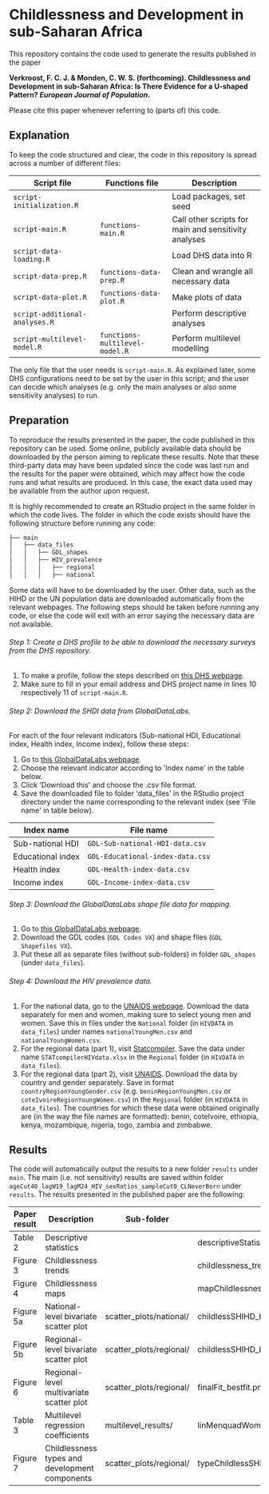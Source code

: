 # Childlessness and Development in sub-Saharan Africa
This repository contains the code used to generate the results published in the paper 

**Verkroost, F. C. J. & Monden, C. W. S. (forthcoming). Childlessness and Development in sub-Saharan Africa: Is There Evidence for a U-shaped Pattern? _European Journal of Population_.** 

Please cite this paper whenever referring to (parts of) this code.

## Explanation

To keep the code structured and clear, the code in this repository is spread across a number of different files:

| Script file                        | Functions file                     | Description                                          |
| ---------------------------------- | ---------------------------------- | ---------------------------------------------------- |
| ```script-initialization.R```      |                                    | Load packages, set seed                              |
| ```script-main.R```                | ```functions-main.R```             | Call other scripts for main and sensitivity analyses |
| ```script-data-loading.R```        |                                    | Load DHS data into R                                 |
| ```script-data-prep.R```           | ```functions-data-prep.R```        | Clean and wrangle all necessary data                 |
| ```script-data-plot.R```           | ```functions-data-plot.R```        | Make plots of data                                   |
| ```script-additional-analyses.R``` |                                    | Perform descriptive analyses                         |
| ```script-multilevel-model.R```    | ```functions-multilevel-model.R``` | Perform multilevel modelling                         |

The only file that the user needs is ```script-main.R```. As explained later, some DHS configurations need to be set by the user in this script; and the user can decide which analyses (e.g. only the main analyses or also some sensitivity analyses) to run.

## Preparation

To reproduce the results presented in the paper, the code published in this repository can be used. Some online, publicly available data should be downloaded by the person aiming to replicate these results. Note that these third-party data may have been updated since the code was last run and the results for the paper were obtained, which may affect how the code runs and what results are produced. In this case, the exact data used may be available from the author upon request.

It is highly recommended to create an RStudio project in the same folder in which the code lives. The folder in which the code exists should have the following structure before running any code:
```bash
├── main
│   ├── data_files
│   │   ├── GDL_shapes
│   │   ├── HIV_prevalence
│   │   │   ├── regional
│   │   │   ├── national
```

Some data will have to be downloaded by the user. Other data, such as the HIHD or the UN population data are downloaded automatically from the relevant webpages. The following steps should be taken before running any code, or else the code will exit with an error saying the necessary data are not available.

###### Step 1: Create a DHS profile to be able to download the necessary surveys from the DHS repository. 

1. To make a profile, follow the steps described on [this DHS webpage](https://dhsprogram.com/data/Access-Instructions.cfm). 
2. Make sure to fill in your email address and DHS project name in lines 10 respectively 11 of ```script-main.R```. 

###### Step 2: Download the SHDI data from GlobalDataLabs.

For each of the four relevant indicators (Sub-national HDI, Educational index, Health index, Income index), follow these steps:
1. Go to [this GlobalDataLabs webpage](https://globaldatalab.org/shdi/shdi/).
2. Choose the relevant indicator according to 'Index name' in the table below.
3. Click 'Download this' and choose the .csv file format.
4. Save the downloaded file to folder 'data_files' in the RStudio project directory under the name corresponding to the relevant index (see 'File name' in table below).

| Index name        | File name                            |
| ----------------- | ------------------------------------ |
| Sub-national HDI  | ```GDL-Sub-national-HDI-data.csv```  |
| Educational index | ```GDL-Educational-index-data.csv``` |
| Health index      | ```GDL-Health-index-data.csv```      |
| Income index      | ```GDL-Income-index-data.csv```      |

###### Step 3: Download the GlobalDataLabs shape file data for mapping.

1. Go to [this GlobalDataLabs webpage](https://globaldatalab.org/shdi/shapefiles/).
2. Download the GDL codes (```GDL Codes VX```) and shape files (```GDL Shapefiles VX```).
3. Put these all as separate files (without sub-folders) in folder ```GDL_shapes``` (under ```data_files```).

###### Step 4: Download the HIV prevalence data.

1. For the national data, go to the [UNAIDS webpage](http://aidsinfo.unaids.org/). Download the data separately for men and women, making sure to select young men and women. Save this in files under the ```National``` folder (in ```HIVDATA``` in ```data_files```) under names ```nationalYoungMen.csv``` and ```nationalYoungWomen.csv```.
2. For the regional data (part 1), visit [Statcompiler](https://www.statcompiler.com/c831c3ee-3d12-493f-840a-d4730d8e2a31). Save the data under name  ```STATcompilerHIVdata.xlsx``` in the ```Regional``` folder (in ```HIVDATA``` in ```data_files```).
3. For the regional data (part 2), visit [UNAIDS](http://aidsinfo.unaids.org/). Download the data by country and gender separately. Save in format ```countryRegionYoungGender.csv``` (e.g. ```beninRegionYoungMen.csv``` or ```coteIvoireRegionYoungWomen.csv```) in the ```Regional``` folder (in ```HIVDATA``` in ```data_files```). The countries for which these data were obtained originally are (in the way the file names are formatted): benin, coteIvoire, ethiopia, kenya, mozambique, nigeria, togo, zambia and zimbabwe.

## Results

The code will automatically output the results to a new folder ```results``` under ```main```. The main (i.e. not sensitivity) results are saved within folder ```ageCut40_lagW19_lagM24_HIV_sexRatios_sampleCut0_CLNeverBorn``` under ```results```. The results presented in the published paper are the following:

| Paper result | Description                                    | Sub-folder              | File name                                  |
| ------------ | ---------------------------------------------- | ----------------------- | ------------------------------------------ |
| Table 2      | Descriptive statistics                         |                         | descriptiveStatistics.txt                  |
| Figure 3     | Childlessness trends                           |                         | childlessness_trend_ssa_plot_sorted_na.png |
| Figure 4     | Childlessness maps                             |                         | mapChildlessness.png                       |
| Figure 5a    | National-level bivariate scatter plot          | scatter_plots/national/ | childlessSHIHD_bestfit.png                 |
| Figure 5b    | Regional-level bivariate scatter plot          | scatter_plots/regional/ | childlessSHIHD_bestfit.png                 |
| Figure 6     | Regional-level multivariate scatter plot       | scatter_plots/regional/ | finalFit_bestfit.png                       |
| Table 3      | Multilevel regression coefficients             | multilevel_results/     | linMenquadWomenTimeGrouped.txt             |
| Figure 7     | Childlessness types and development components | scatter_plots/regional/ | typeChildlessSHIHDcomp_lin_Genders.png     |

